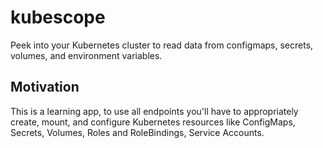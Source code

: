 # kubescope

Peek into your Kubernetes cluster to read data from configmaps, secrets, volumes, and environment variables.

## Motivation

This is a learning app, to use all endpoints you'll have to appropriately create, mount, and configure Kubernetes resources like ConfigMaps, Secrets, Volumes, Roles and RoleBindings, Service Accounts.
